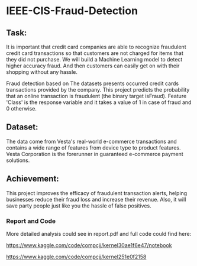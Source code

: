 # IEEE-CIS-Fraud-Detection

## Task:
It is important that credit card companies are able to recognize fraudulent credit card transactions so that customers are not charged for items that they did not purchase. We will build a Machine Learning model to detect higher accuracy fraud. And then customers can easily get on with their shopping without any hassle.

Fraud detection based on The datasets presents occurred credit cards transactions provided by the company. This project predicts the probability that an online transaction is fraudulent (the binary target isFraud). Feature 'Class' is the response variable and it takes a value of 1 in case of fraud and 0 otherwise.

## Dataset:
The data come from Vesta's real-world e-commerce transactions and contains a wide range of features from device type to product features. Vesta Corporation is the forerunner in guaranteed e-commerce payment solutions. 

## Achievement: 
This project improves the efficacy of fraudulent transaction alerts, helping businesses reduce their fraud loss and increase their revenue. Also, it will save party people just like you the hassle of false positives. 


### Report and Code

More detailed analysis could see in report.pdf and full code could find here:

https://www.kaggle.com/code/compcjj/kernel30ae1f6e47/notebook

https://www.kaggle.com/code/compcjj/kernel251e0f2158
